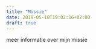 ```yaml
---
title: "Missie"
date: 2019-05-18T19:02:16+02:00
draft: true
---
```


meer informatie over mijn missie